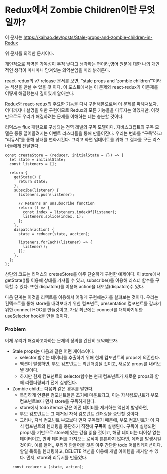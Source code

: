 # Redux에서 Zombie Children이란 무엇일까?

이 문서는 https://kaihao.dev/posts/Stale-props-and-zombie-children-in-Redux

위 문서를 의역한 문서이다.

개인적으로 직역은 가독성이 무척 낮다고 생각하는 편이라,영어 원문에 대한 나의 개인적인 생각이 마니마니 담겨있는 의역본임을 미리 밝혀둔다.

react-redux의 v7 release 문서를 보면, “stale props and ‘zombie children’”이라는 섹션을 만날 수 있을 것 이다. 이 포스트에서는 이 문제와 react-redux가 이문제를 어떻게 해결했는지 깊이있게 알아본다.

Redux와 react-redux의 주요한 기능을 다시 구현해봄으로써 이 문제를 파헤쳐보자. 어디까지나 설명을 위한 구현이므로 Redux의 모든 기능들을 다루지는 않겠지만, 이것만으로도 우리가 해결하려는 문제를 이해하는 데는 충분할 것이다.

리덕스는 flux 패턴으로 구성되는 전역 레벨의 구독 모델이다. 자바스크립트의 구독 모델은 종종 끌어올려지는 이벤트 리스터들을 통해 만들어진다. 우리는 변화를 “구독”하고 “리듀서”를 통해 상태를 변화시킨다. 그리고 화면 업데이트를 위해 그 결과를 모든 리스너들에게 전달한다.

```tsx
const createStore = (reducer, initialState = {}) => {
  let state = initialState;
  const listeners = [];

  return {
    getState() {
      return state;
    },
    subscibe(listener) {
      listeners.push(listener);

      // Returns an unsubscribe function
      return () => {
        const index = listeners.indexOf(listener);
        listeners.splice(index, 1);
      };
    },
    dispatch(action) {
      state = reducer(state, acction);

      listeners.forEach((listener) => {
        listener();
      });
    },
  };
};
```

상단의 코드는 리덕스의 cretaeStore를 아주 단순하게 구현한 예제이다. 이 store에서 getState()를 이용해 상태를 가져올 수 있고, subscribe()를 이용해 리스너 함수를 구독할 수 있다. 또한 dispatch()를 이용해 action을 내보낼(dispatch)수 있다.

다음 단계는 이것을 리액트를 이용해서 어떻게 구현해는가를 살펴보는 것이다. 우리는 컨텍스트를 통해 store를 내려보내기 위한 <Provider> 컴포넌트, presentation 컴포넌트를 감싸기위한 connect HOC를 만들것이고, 가장 최근에는 connect를 대체하기위한 useSelector hook을 만들 것이다.

### Problem

이제 우리가 해결하고자하는 문제의 정의를 간단히 요약해보자.

- Stale props는 다음과 같은 어떤 케이스이다.
  - selector 함수는 데이터를 추출하기 위해 현재 컴포넌트의 props에 의존한다.
  - 액션이 발생하면, 부모 컴포넌트는 리렌더링될 것이고, 새로운 props를 내려보낼 것이다.
  - 하지만 현재 컴포넌트의 selector함수는 현재 컴포넌트가 새로운 props와 함께 리렌더링되기 전에 실행된다.
- Zombie child는 다음과 같은 경우를 말한다.
  - 복잡하게 연결된 컴포넌트들은 초기에 마운트되고, 이는 자식컴포넌트가 부모 컴포넌트보다 먼저 store를 구독하게한다.
  - store에서 todo item과 같은 어떤 데이터를 제거하는 액션이 발생하면,
  - 부모 컴포넌트는 그 제거된 자식 컴포넌트 렌더링을 중단할 것이다.
  - 그러나, 자식 컴포넌트 부모보다 먼저 구독했기 때문에, 부모 컴포넌트가 이 자식 컴포넌트의 렌더링을 중단하기 직전에 **구독이** 실행된다. 구독이 실행되면 props를 기반으로 store에 있는 값을 읽을 것이고, 해당 데이터는 더이상 없는 데이터이고, 만약 데이터를 가져오는 로직이 튼튼하지 않다면, 에러를 발생시킬 것이다.
    예를 들어,,
    우리가 만들어볼 것은 아주 간단한 todo 어플리케이션이다. 할일 목록을 렌더링하고, DELETE 액션을 이용해 개별 아이템을 제거할 수 있다.
    먼저, store와 리듀서를 만들었다.
  ```tsx
  const reducer = (state, action);
  ```
